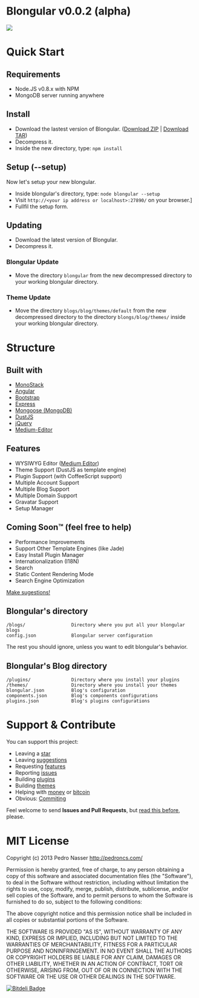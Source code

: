 Blongular v0.0.2 (alpha)
==========================

![](https://dl.dropboxusercontent.com/u/21773527/blongular.png)

# Quick Start

## Requirements

- Node.JS v0.8.x with NPM
- MongoDB server running anywhere

## Install

- Download the lastest version of Blongular. ([Download ZIP](https://github.com/blongular/blongular-release/archive/master.zip) | [Download TAR](https://github.com/blongular/blongular-release/archive/master.tar.gz))
- Decompress it.
- Inside the new directory, type: `npm install`

## Setup (--setup)

Now let's setup your new blongular.

- Inside blongular's directory, type: `node blongular --setup`
- Visit `http://<your ip address or localhost>:27890/` on your browser.]
- Fullfil the setup form.

## Updating

- Download the latest version of Blongular.
- Decompress it.

### Blongular Update

- Move the directory `blongular` from the new decompressed directory to your working blongular directory.

### Theme Update

- Move the directory `blogs/blog/themes/default` from the new decompressed directory
to the directory `blongs/blog/themes/` inside your working blongular directory.

# Structure

## Built with

- [MonoStack](http://github.com/monoproject/monostack)
- [Angular](http://github.com/angular/angular.js)
- [Bootstrap](http://github.com/twbs/bootstrap)
- [Express](http://github.com/visionmedia/express)
- [Mongoose (MongoDB)](http://github.com/LearnBoost/mongoose)
- [DustJS](http://github.com/linkedin/dustjs)
- [jQuery](http://github.com/jquery/jquery)
- [Medium-Editor](http://github.com/daviferreira/medium-editor)

## Features
- WYSIWYG Editor ([Medium Editor](https://github.com/daviferreira/medium-editor))
- Theme Support (DustJS as template engine)
- Plugin Support (with CoffeeScript support)
- Multiple Account Support
- Multiple Blog Support
- Multiple Domain Support
- Gravatar Support
- Setup Manager

## Coming Soon™ (feel free to help)

- Performance Improvements
- Support Other Template Engines (like Jade)
- Easy Install Plugin Manager
- Internationalization (I18N)
- Search
- Static Content Rendering Mode
- Search Engine Optimization

[Make sugestions!](https://github.com/blongular/blongular/issues)

## Blongular's directory

```
/blogs/                 Directory where you put all your blongular blogs
config.json             Blongular server configuration
```

The rest you should ignore, unless you want to edit blongular's behavior.

## Blongular's Blog directory
```
/plugins/               Directory where you install your plugins
/themes/                Directory where you install your themes
blongular.json          Blog's configuration
components.json         Blog's components configurations
plugins.json            Blog's plugins configurations
```

# Support & Contribute

You can support this project:
- Leaving a [star](https://github.com/blongular/blongular/star)
- Leaving [suggestions](https://github.com/blongular/blongular/issues)
- Requesting [features](https://github.com/blongular/blongular/issues)
- Reporting [issues](https://github.com/blongular/blongular/issues)
- Building [plugins](https://github.com/blongular/blongular-seed/blob/master/plugins/README.md)
- Building [themes](https://github.com/blongular/blongular-theme-default)
- Helping with [money](https://www.gittip.com/pedronasser/) or [bitcoin](https://coinbase.com/checkouts/08cba7f31ee661419e122a5f0350b489)
- Obvious: [Commiting](https://github.com/blongular/blongular/pulls)

Feel welcome to send **Issues and Pull Requests**, but [read this before](https://github.com/blongular/blongular/blob/master/CONTRIBUTING.md), please.

# MIT License

Copyright (c) 2013 Pedro Nasser <http://pedroncs.com/>

Permission is hereby granted, free of charge, to any person obtaining a copy
of this software and associated documentation files (the "Software"), to deal
in the Software without restriction, including without limitation the rights
to use, copy, modify, merge, publish, distribute, sublicense, and/or sell
copies of the Software, and to permit persons to whom the Software is
furnished to do so, subject to the following conditions:

The above copyright notice and this permission notice shall be included in
all copies or substantial portions of the Software.

THE SOFTWARE IS PROVIDED "AS IS", WITHOUT WARRANTY OF ANY KIND, EXPRESS OR
IMPLIED, INCLUDING BUT NOT LIMITED TO THE WARRANTIES OF MERCHANTABILITY,
FITNESS FOR A PARTICULAR PURPOSE AND NONINFRINGEMENT. IN NO EVENT SHALL THE
AUTHORS OR COPYRIGHT HOLDERS BE LIABLE FOR ANY CLAIM, DAMAGES OR OTHER
LIABILITY, WHETHER IN AN ACTION OF CONTRACT, TORT OR OTHERWISE, ARISING FROM,
OUT OF OR IN CONNECTION WITH THE SOFTWARE OR THE USE OR OTHER DEALINGS IN
THE SOFTWARE.

[![Bitdeli Badge](https://d2weczhvl823v0.cloudfront.net/blongular/blongular/trend.png)](https://bitdeli.com/free "Bitdeli Badge")

